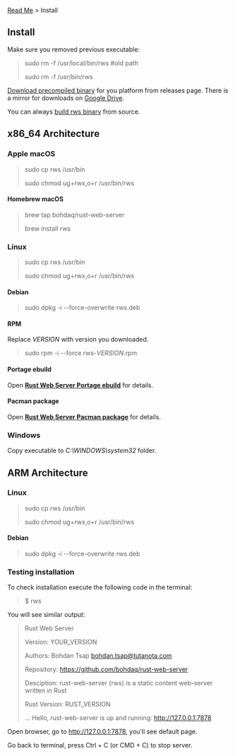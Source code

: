 [Read Me](README.md) > Install

## Install
Make sure you removed previous executable:

> sudo rm -f /usr/local/bin/rws #old path
>
> sudo rm -f /usr/bin/rws

[Download precompiled binary](https://github.com/bohdaq/rust-web-server/releases) for you platform from releases page.
There is a mirror for downloads on [Google Drive](https://drive.google.com/drive/folders/13iSR3VxmfFvZgOZ0LddP_EJp7GJ-lQd8?usp=sharing).

You can always [build rws binary](DEVELOPER.md) from source.

## x86_64 Architecture
### Apple macOS
> sudo cp rws /usr/bin
>
> sudo chmod ug+rwx,o+r /usr/bin/rws
#### Homebrew macOS
> brew tap bohdaq/rust-web-server
>
> brew install rws

### Linux
> sudo cp rws /usr/bin
>
> sudo chmod ug+rwx,o+r /usr/bin/rws
#### Debian
> sudo dpkg -i --force-overwrite rws.deb
#### RPM
Replace _VERSION_ with version you downloaded.
> sudo rpm -i --force rws-_VERSION_.rpm
#### Portage ebuild
Open **[Rust Web Server Portage ebuild](https://github.com/bohdaq/rws-gentoo-ebuild)** for details.
#### Pacman package
Open **[Rust Web Server Pacman package](https://github.com/bohdaq/rws-arch-package)** for details.
### Windows
Copy executable to _C:\WINDOWS\system32_ folder.



## ARM Architecture
###  Linux
> sudo cp rws /usr/bin
>
> sudo chmod ug+rwx,o+r /usr/bin/rws
#### Debian
> sudo dpkg -i --force-overwrite rws.deb

###
###

### Testing installation
To check installation execute the following code in the terminal:

> $ rws

You will see similar output:

> Rust Web Server
>
> Version:       YOUR_VERSION
>
> Authors:       Bohdan Tsap <bohdan.tsap@tutanota.com>
>
> Repository:    https://github.com/bohdaq/rust-web-server
>
> Desciption:    rust-web-server (rws) is a static content web-server written in Rust
>
> Rust Version:  RUST_VERSION
> 
> ...
> Hello, rust-web-server is up and running: http://127.0.0.1:7878


Open browser, go to http://127.0.0.1:7878, you'll see default page.

Go back to terminal, press Ctrl + C (or CMD + C) to stop server.